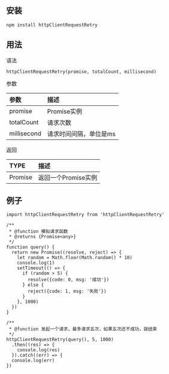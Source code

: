 ## 安装

```
npm install httpClientRequestRetry
```

## 用法

语法

```
httpClientRequestRetry(promise, totalCount, millisecond)
```

参数

| 参数 | 描述 |
| :-----| :---- |
| promise | Promise实例 |
| totalCount | 请求次数 |
| millisecond | 请求时间间隔，单位是ms |

返回

| TYPE | 描述 |
| :-----| :---- |
| Promise | 返回一个Promise实例 |

## 例子

```
import httpClientRequestRetry from 'httpClientRequestRetry'

/**
 * @function 模拟请求函数
 * @returns {Promise<any>}
 */
function query() {
  return new Promise((resolve, reject) => {
    let random = Math.floor(Math.random() * 10)
    console.log(1)
    setTimeout(() => {
      if (random > 5) {
        resolve({code: 0, msg: '成功'})
      } else {
        reject({code: 1, msg: '失败'})
      }
    }, 1000)
  })
}

/**
 * @function 发起一个请求，最多请求五次，如果五次还不成功，就结束
 */
httpClientRequestRetry(query(), 5, 1000)
  .then((res) => {
    console.log(res)
  }).catch((err) => {
  console.log(err)
})

```